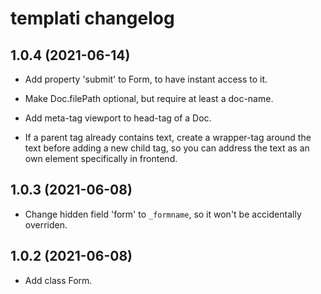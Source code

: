 # templati changelog


## 1.0.4 (2021-06-14)

* Add property 'submit' to Form, to have instant access to it.

* Make Doc.filePath optional, but require at least a doc-name.

* Add meta-tag viewport to head-tag of a Doc.

* If a parent tag already contains text, create a wrapper-tag
  around the text before adding a new child tag, so you can
  address the text as an own element specifically in frontend.

## 1.0.3 (2021-06-08)

* Change hidden field 'form' to `_formname`, so it won't be
  accidentally overriden.

## 1.0.2 (2021-06-08)

* Add class Form.

